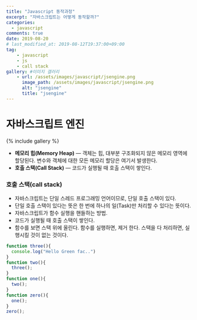 ```yaml
---
title: "Javascript 동작과정"
excerpt: "자바스크립트는 어떻게 동작할까?"
categories: 
  - javascript
comments: true
date: 2019-08-20
# last_modified_at: 2019-08-12T19:37:00+09:00
tag: 
    - javascript
    - js
    - call stack
gallery: #이미지 갤러리
    - url: /assets/images/javascript/jsengine.png
      image_path: /assets/images/javascript/jsengine.png
      alt: "jsengine"
      title: "jsengine"
---
```


# 자바스크립트 엔진

{% include gallery  %}
- **메모리 힙(Memory Heap)** — 객체는 힙, 대부분 구조화되지 않은 메모리 영역에 할당된다. 변수와 객체에 대한 모든 메모리 할당은 여기서 발생한다.
- **호출 스택(Call Stack)** — 코드가 실행될 때 호출 스택이 쌓인다.



### 호출 스택(call stack)

- 자바스크립트는 단일 스레드 프로그래밍 언어이므로, 단일 호출 스택이 있다. 
- 단일 호출 스택이 있다는 뜻은 한 번에 하나의 일(Task)만 처리할 수 있다는 뜻이다.
- 자바스크립트가 함수 실행을 핸들하는 방법.
- 코드가 실행될 때 호출 스택이 쌓인다.
- 함수를 보면 스택 위에 올린다. 함수를 실행하면, 제거 한다. 스택을 다 처리하면, 실행시킬 것이 없는 것이다.

```javascript
function three(){
  console.log("Hello Green fac..")
}
function two(){
  three();
}
function one(){
  two();
}
function zero(){
  one();
}
zero();
```

